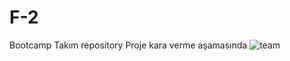 # F-2
Bootcamp Takım repository Proje kara verme aşamasında
![team](https://github.com/MrBigBearrTR/F-2/assets/59195666/c5bd07b6-1a1e-4e57-bb2d-3111cdd38aef)
